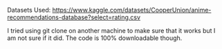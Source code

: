 Datasets Used: https://www.kaggle.com/datasets/CooperUnion/anime-recommendations-database?select=rating.csv

I tried using git clone on another machine to make sure that it works but I am not sure if it did. The code is 100% downloadable though.
